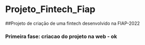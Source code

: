 # Projeto_Fintech_Fiap
##Projeto de criaçāo de uma fintech desenvolvido na FIAP-2022

### Primeira fase: criacao do projeto na web - ok
